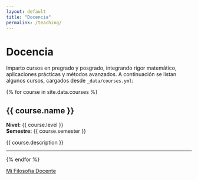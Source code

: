 ```yaml
---
layout: default
title: "Docencia"
permalink: /teaching/
---
```


# Docencia

Imparto cursos en pregrado y posgrado, integrando rigor matemático, aplicaciones prácticas y métodos avanzados. A continuación se listan algunos cursos, cargados desde `_data/courses.yml`:

{% for course in site.data.courses %}
## {{ course.name }}
**Nivel:** {{ course.level }}  
**Semestre:** {{ course.semester }}

{{ course.description }}

---
{% endfor %}

[Mi Filosofía Docente](philosophy.md)
